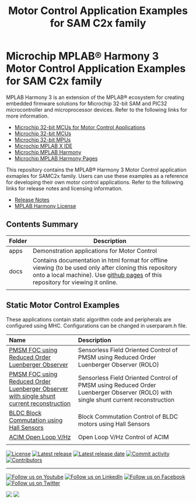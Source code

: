 ﻿---
title: Motor Control Application Examples for SAM C2x family
nav_order: 1
has_children: true
has_toc: false
---

# Microchip MPLAB® Harmony 3 Motor Control Application Examples for SAM C2x family

MPLAB Harmony 3 is an extension of the MPLAB® ecosystem for creating
embedded firmware solutions for Microchip 32-bit SAM and PIC32 microcontroller
and microprocessor devices.  Refer to the following links for more information.
 - [Microchip 32-bit MCUs for Motor Control Applications](https://www.microchip.com/design-centers/motor-control-and-drive/control-products/32-bit-solutions)
 - [Microchip 32-bit MCUs](https://www.microchip.com/design-centers/32-bit)
 - [Microchip 32-bit MPUs](https://www.microchip.com/design-centers/32-bit-mpus)
 - [Microchip MPLAB X IDE](https://www.microchip.com/mplab/mplab-x-ide)
 - [Microchip MPLAB Harmony](https://www.microchip.com/mplab/mplab-harmony)
 - [Microchip MPLAB Harmony Pages](https://microchip-mplab-harmony.github.io/)

This repository contains the MPLAB® Harmony 3 Motor Control application exmaples for SAMC2x family. Users can use these examples as a reference for
developing their own motor control applications. Refer to the following links for release
notes and licensing information.

 - [Release Notes](./release_notes.md)
 - [MPLAB Harmony License](mplab_harmony_license.md)

## Contents Summary

| Folder     | Description                                               |
|------------|-----------------------------------------------------------|
| apps       | Demonstration applications for Motor Control              |
| docs       | Contains documentation in html format for offline viewing (to be used only after cloning this repository onto a local machine). Use [github pages](https://microchip-mplab-harmony.github.io/mc_apps_sam_c2x/) of this repository for viewing it online.                   |
|||


## Static Motor Control Examples

These applications contain static algorithm code and peripherals are configured using MHC. Configurations can be changed in userparam.h file. 


| Name | Description|
|:---------|:-----------|
| [PMSM FOC using Reduced Order Luenberger Observer](apps/pmsm_foc_rolo_sam_c21/readme.md) | Sensorless Field Oriented Control of PMSM using Reduced Order Luenberger Observer (ROLO) |
| [PMSM FOC using Reduced Order Luenberger Observer <br> with single shunt current reconstruction ](apps/pmsm_foc_rolo_1shunt_sam_c21/readme.md) | Sensorless Field Oriented Control of PMSM using Reduced Order Luenberger Observer (ROLO) with single shunt current reconstruction|
| [BLDC Block Commutation using Hall Sensors](apps/bldc_bc_hall_sam_c21/readme.md) | Block Commutation Control of BLDC motors using Hall Sensors |
| [ACIM Open Loop V/Hz](apps/acim_vhz_sam_c21/readme.md) | Open Loop V/Hz Control of ACIM |
|||



[![License](https://img.shields.io/badge/license-Harmony%20license-orange.svg)](https://github.com/Microchip-MPLAB-Harmony/mc/blob/master/mplab_harmony_license.md)
[![Latest release](https://img.shields.io/github/release/Microchip-MPLAB-Harmony/mc_apps_sam_c2x.svg)](https://github.com/Microchip-MPLAB-Harmony/mc/releases/latest)
[![Latest release date](https://img.shields.io/github/release-date/Microchip-MPLAB-Harmony/mc_apps_sam_c2x.svg)](https://github.com/Microchip-MPLAB-Harmony/mc/releases/latest)
[![Commit activity](https://img.shields.io/github/commit-activity/y/Microchip-MPLAB-Harmony/mc_apps_sam_c2x.svg)](https://github.com/Microchip-MPLAB-Harmony/mc/graphs/commit-activity)
[![Contributors](https://img.shields.io/github/contributors-anon/Microchip-MPLAB-Harmony/mc_apps_sam_c2x.svg)]()
____

[![Follow us on Youtube](https://img.shields.io/badge/Youtube-Follow%20us%20on%20Youtube-red.svg)](https://www.youtube.com/user/MicrochipTechnology)
[![Follow us on LinkedIn](https://img.shields.io/badge/LinkedIn-Follow%20us%20on%20LinkedIn-blue.svg)](https://www.linkedin.com/company/microchip-technology)
[![Follow us on Facebook](https://img.shields.io/badge/Facebook-Follow%20us%20on%20Facebook-blue.svg)](https://www.facebook.com/microchiptechnology/)
[![Follow us on Twitter](https://img.shields.io/twitter/follow/MicrochipTech.svg?style=social)](https://twitter.com/MicrochipTech)

[![](https://img.shields.io/github/stars/Microchip-MPLAB-Harmony/mc_apps_sam_c2x.svg?style=social)]()
[![](https://img.shields.io/github/watchers/Microchip-MPLAB-Harmony/mc_apps_sam_c2x.svg?style=social)]()
